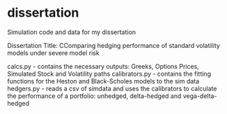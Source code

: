 # dissertation
Simulation code and data for my dissertation

Dissertation Title: CComparing hedging performance of standard volatility models under severe model risk

calcs.py - contains the necessary outputs: Greeks, Options Prices, Simulated Stock and Volatility paths
calibrators.py - contains the fitting functions for the Heston and Black-Scholes models to the sim data
hedgers.py - reads a csv of simdata and uses the calibrators to calculate the performance of a portfolio: unhedged, delta-hedged and vega-delta-hedged
